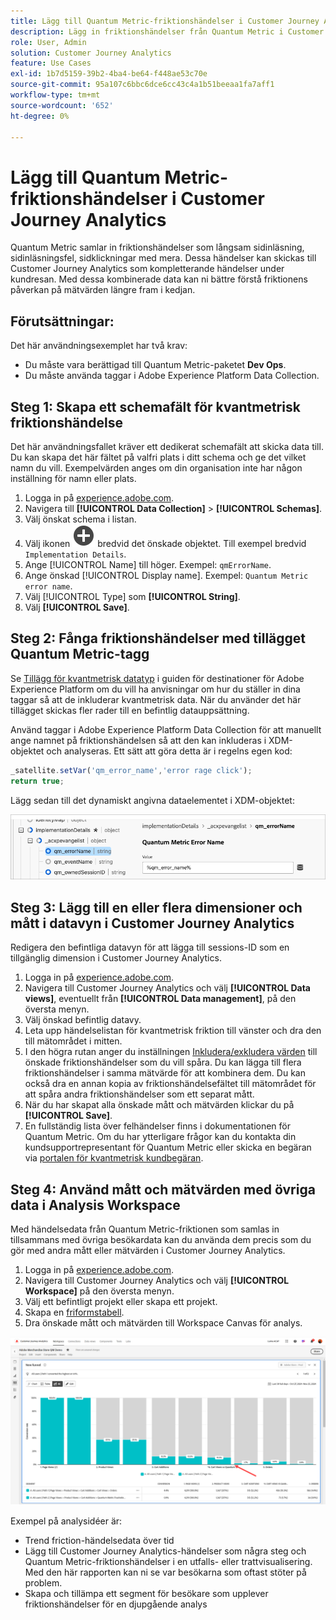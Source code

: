 ```yaml
---
title: Lägg till Quantum Metric-friktionshändelser i Customer Journey Analytics
description: Lägg in friktionshändelser från Quantum Metric i Customer Journey Analytics beteendedata för att få djupare insikter i CJA.
role: User, Admin
solution: Customer Journey Analytics
feature: Use Cases
exl-id: 1b7d5159-39b2-4ba4-be64-f448ae53c70e
source-git-commit: 95a107c6bbc6dce6cc43c4a1b51beeaa1fa7aff1
workflow-type: tm+mt
source-wordcount: '652'
ht-degree: 0%

---
```


# Lägg till Quantum Metric-friktionshändelser i Customer Journey Analytics

Quantum Metric samlar in friktionshändelser som långsam sidinläsning, sidinläsningsfel, sidklickningar med mera. Dessa händelser kan skickas till Customer Journey Analytics som kompletterande händelser under kundresan. Med dessa kombinerade data kan ni bättre förstå friktionens påverkan på mätvärden längre fram i kedjan.

## Förutsättningar:

Det här användningsexemplet har två krav:

* Du måste vara berättigad till Quantum Metric-paketet **Dev Ops**.
* Du måste använda taggar i Adobe Experience Platform Data Collection.

## Steg 1: Skapa ett schemafält för kvantmetrisk friktionshändelse

Det här användningsfallet kräver ett dedikerat schemafält att skicka data till. Du kan skapa det här fältet på valfri plats i ditt schema och ge det vilket namn du vill. Exempelvärden anges om din organisation inte har någon inställning för namn eller plats.

1. Logga in på [experience.adobe.com](https://experience.adobe.com).
1. Navigera till **[!UICONTROL Data Collection]** > **[!UICONTROL Schemas]**.
1. Välj önskat schema i listan.
1. Välj ikonen ![Lägg till fält](/help/assets/icons/AddCircle.svg) bredvid det önskade objektet. Till exempel bredvid `Implementation Details`.
1. Ange [!UICONTROL Name] till höger. Exempel: `qmErrorName`.
1. Ange önskad [!UICONTROL Display name]. Exempel: `Quantum Metric error name`.
1. Välj [!UICONTROL Type] som **[!UICONTROL String]**.
1. Välj **[!UICONTROL Save]**.

## Steg 2: Fånga friktionshändelser med tillägget Quantum Metric-tagg

Se [Tillägg för kvantmetrisk datatyp](https://experienceleague.adobe.com/sv/docs/experience-platform/destinations/catalog/analytics/quantum-metric) i guiden för destinationer för Adobe Experience Platform om du vill ha anvisningar om hur du ställer in dina taggar så att de inkluderar kvantmetrisk data. När du använder det här tillägget skickas fler rader till en befintlig datauppsättning.

Använd taggar i Adobe Experience Platform Data Collection för att manuellt ange namnet på friktionshändelsen så att den kan inkluderas i XDM-objektet och analyseras. Ett sätt att göra detta är i regelns egen kod:

```js
_satellite.setVar('qm_error_name','error rage click');
return true;
```

Lägg sedan till det dynamiskt angivna dataelementet i XDM-objektet:

![Namn på kvantmetriskt fel, bild](assets/error-name.png)

## Steg 3: Lägg till en eller flera dimensioner och mått i datavyn i Customer Journey Analytics

Redigera den befintliga datavyn för att lägga till sessions-ID som en tillgänglig dimension i Customer Journey Analytics.

1. Logga in på [experience.adobe.com](https://experience.adobe.com).
1. Navigera till Customer Journey Analytics och välj **[!UICONTROL Data views]**, eventuellt från **[!UICONTROL Data management]**, på den översta menyn.
1. Välj önskad befintlig datavy.
1. Leta upp händelselistan för kvantmetrisk friktion till vänster och dra den till mätområdet i mitten.
1. I den högra rutan anger du inställningen [Inkludera/exkludera värden](/help/data-views/component-settings/include-exclude-values.md) till önskade friktionshändelser som du vill spåra. Du kan lägga till flera friktionshändelser i samma mätvärde för att kombinera dem. Du kan också dra en annan kopia av friktionshändelsefältet till mätområdet för att spåra andra friktionshändelser som ett separat mått.
1. När du har skapat alla önskade mått och mätvärden klickar du på **[!UICONTROL Save]**.
1. En fullständig lista över felhändelser finns i dokumentationen för Quantum Metric. Om du har ytterligare frågor kan du kontakta din kundsupportrepresentant för Quantum Metric eller skicka en begäran via [portalen för kvantmetrisk kundbegäran](https://community.quantummetric.com/s/public-support-page).

## Steg 4: Använd mått och mätvärden med övriga data i Analysis Workspace

Med händelsedata från Quantum Metric-friktionen som samlas in tillsammans med övriga besökardata kan du använda dem precis som du gör med andra mått eller mätvärden i Customer Journey Analytics.

1. Logga in på [experience.adobe.com](https://experience.adobe.com).
1. Navigera till Customer Journey Analytics och välj **[!UICONTROL Workspace]** på den översta menyn.
1. Välj ett befintligt projekt eller skapa ett projekt.
1. Skapa en [friformstabell](/help/analysis-workspace/visualizations/freeform-table/freeform-table.md).
1. Dra önskade mått och mätvärden till Workspace Canvas för analys.

![Friktionsdiagram](assets/friction-graph.png)

Exempel på analysidéer är:

* Trend friction-händelsedata över tid
* Lägg till Customer Journey Analytics-händelser som några steg och Quantum Metric-friktionshändelser i en utfalls- eller trattvisualisering. Med den här rapporten kan ni se var besökarna som oftast stöter på problem.
* Skapa och tillämpa ett segment för besökare som upplever friktionshändelser för en djupgående analys
